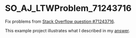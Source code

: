 # SO_AJ_LTWProblem_71243716

Fix problems from [Stack Overflow question #71243716](https://stackoverflow.com/q/71243716/1082681).

This example project illustrates what I described in my [answer](https://stackoverflow.com/a/71247085/1082681).
